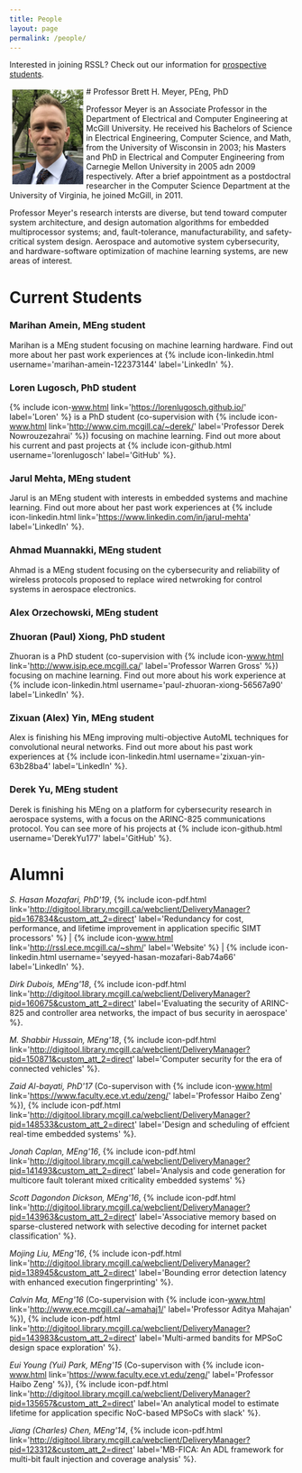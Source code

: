 ```yaml
---
title: People
layout: page
permalink: /people/
---
```


Interested in joining RSSL? Check out our information for [prospective students](/apply/).

<a name="bretthmeyer">
# Professor Brett H. Meyer, PEng, PhD

<img style="float: left; padding: 5px;" width="25%" src="/assets/pictures/bhm.png">

Professor Meyer is an Associate Professor in the Department of Electrical and Computer Engineering at McGill University. 
He received his Bachelors of Science in Electrical Engineering, Computer Science, and Math, from the University of Wisconsin in 2003; his Masters and PhD in Electrical and Computer Engineering from Carnegie Mellon University in 2005 adn 2009 respectively.
After a brief appointment as a postdoctral researcher in the Computer Science Department at the University of Virginia, he joined McGill, in 2011.

Professor Meyer's research intersts are diverse, but tend toward computer system architecture, and design automation algorithms for embedded multiprocessor systems; and, fault-tolerance, manufacturability, and safety-critical system design.
Aerospace and automotive system cybersecurity, and hardware-software optimization of machine learning systems, are new areas of interest.

# Current Students

### Marihan Amein, MEng student

Marihan is a MEng student focusing on machine learning hardware. Find out more about her past work experiences at {% include icon-linkedin.html username='marihan-amein-122373144' label='LinkedIn' %}.

### Loren Lugosch, PhD student

{% include icon-www.html link='https://lorenlugosch.github.io/' label='Loren' %} is a PhD student (co-supervision with {% include icon-www.html link='http://www.cim.mcgill.ca/~derek/' label='Professor Derek Nowrouzezahrai' %}) focusing on machine learning. Find out more about his current and past projects at {% include icon-github.html username='lorenlugosch' label='GitHub' %}.

### Jarul Mehta, MEng student

Jarul is an MEng student with interests in embedded systems and machine learning. 
Find out more about her past work experiences at {% include icon-linkedin.html link='https://www.linkedin.com/in/jarul-mehta' label='LinkedIn' %}.

### Ahmad Muannakki, MEng student

Ahmad is a MEng student focusing on the cybersecurity and reliability of wireless protocols proposed to replace wired netwroking for control systems in aerospace electronics.

### Alex Orzechowski, MEng student

### Zhuoran (Paul) Xiong, PhD student

Zhuoran is a PhD student (co-supervision with {% include icon-www.html link='http://www.isip.ece.mcgill.ca/' label='Professor Warren Gross' %}) focusing on machine learning. Find out more about his work experience at {% include icon-linkedin.html username='paul-zhuoran-xiong-56567a90' label='LinkedIn' %}.

### Zixuan (Alex) Yin, MEng student

Alex is finishing his MEng improving multi-objective AutoML techniques for convolutional neural networks. Find out more about his past work experiences at {% include icon-linkedin.html username='zixuan-yin-63b28ba4' label='LinkedIn' %}.

### Derek Yu, MEng student

Derek is finishing his MEng on a platform for cybersecurity research in aerospace systems, with a focus on the ARINC-825 communications protocol. You can see more of his projects at {% include icon-github.html username='DerekYu177' label='GitHub' %}.

# Alumni

*S. Hasan Mozafari, PhD'19*, {% include icon-pdf.html link='http://digitool.library.mcgill.ca/webclient/DeliveryManager?pid=167834&custom_att_2=direct' label='Redundancy for cost, performance, and lifetime improvement in application specific SIMT processors' %} | {% include icon-www.html link='http://rssl.ece.mcgill.ca/~shm/' label='Website' %} | {% include icon-linkedin.html username='seyyed-hasan-mozafari-8ab74a66' label='LinkedIn' %}.

*Dirk Dubois, MEng'18*, {% include icon-pdf.html link='http://digitool.library.mcgill.ca/webclient/DeliveryManager?pid=160675&custom_att_2=direct' label='Evaluating the security of ARINC-825 and controller area networks, the impact of bus security in aerospace' %}.

*M. Shabbir Hussain, MEng'18*, {% include icon-pdf.html link='http://digitool.library.mcgill.ca/webclient/DeliveryManager?pid=150871&custom_att_2=direct' label='Computer security for the era of connected vehicles' %}.

*Zaid Al-bayati, PhD'17* (Co-supervison with {% include icon-www.html link='https://www.faculty.ece.vt.edu/zeng/' label='Professor Haibo Zeng' %}), {% include icon-pdf.html link='http://digitool.library.mcgill.ca/webclient/DeliveryManager?pid=148533&custom_att_2=direct' label='Design and scheduling of effcient real-time embedded systems' %}.

*Jonah Caplan, MEng'16*, {% include icon-pdf.html link='http://digitool.library.mcgill.ca/webclient/DeliveryManager?pid=141493&custom_att_2=direct' label='Analysis and code generation for multicore fault tolerant mixed criticality embedded systems' %}

*Scott Dagondon Dickson, MEng'16*, {% include icon-pdf.html link='http://digitool.library.mcgill.ca/webclient/DeliveryManager?pid=143963&custom_att_2=direct' label='Associative memory based on sparse-clustered network with selective decoding for internet packet classification' %}.

*Mojing Liu, MEng'16*, {% include icon-pdf.html link='http://digitool.library.mcgill.ca/webclient/DeliveryManager?pid=138945&custom_att_2=direct' label='Bounding error detection latency with enhanced execution fingerprinting' %}.

*Calvin Ma, MEng'16* (Co-supervision with {% include icon-www.html link='http://www.ece.mcgill.ca/~amahaj1/' label='Professor Aditya Mahajan' %}), {% include icon-pdf.html link='http://digitool.library.mcgill.ca/webclient/DeliveryManager?pid=143983&custom_att_2=direct' label='Multi-armed bandits for MPSoC design space exploration' %}. 

*Eui Young (Yui) Park, MEng'15* (Co-supervison with {% include icon-www.html link='https://www.faculty.ece.vt.edu/zeng/' label='Professor Haibo Zeng' %}), {% include icon-pdf.html link='http://digitool.library.mcgill.ca/webclient/DeliveryManager?pid=135657&custom_att_2=direct' label='An analytical model to estimate lifetime for application specific NoC-based MPSoCs with slack' %}.

*Jiang (Charles) Chen, MEng'14*, {% include icon-pdf.html link='http://digitool.library.mcgill.ca/webclient/DeliveryManager?pid=123312&custom_att_2=direct' label='MB-FICA: An ADL framework for multi-bit fault injection and coverage analysis' %}.
